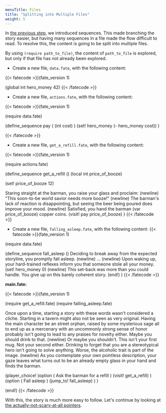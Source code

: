 ```yaml
---
menuTitle: Files
title: "Splitting into Multiple Files"
weight: 5
---
```

In [the previous step](/learn/sequences), we introduced sequences. This made
branching the story easier, but having many sequences in a file made the flow
difficult to read. To resolve this, the content is going to be split into
multiple files.

By using `(require path_to_file)`, the content of `path_to_file` is explored,
but only if that file has not already been explored.

* Create a new file, `data.fate`, with the following content:

{{< fatecode >}}(fate_version 1)

(global int hero_money 42)
{{< /fatecode >}}

* Create a new file, `actions.fate`, with the following content:

{{< fatecode >}}(fate_version 1)

(require data.fate)

(define_sequence pay ( (int cost) )
   (set! hero_money (- hero_money cost))
)

{{< /fatecode >}}

* Create a new file, `get_a_refill.fate`, with the following content:

{{< fatecode >}}(fate_version 1)

(require actions.fate)

(define_sequence get_a_refill ()
   (local int price_of_booze)

   (set! price_of_booze 12)

   Staring straight at the barman, you raise your glass and proclaim:
   (newline)
   "This soon-to-be world savior needs more booze!"
   (newline)
   The barman's lack of reaction is disappointing, but seeing the beer being
   poured does improve your mood.
   (newline)
   Satisfied, you hand the barman (var price_of_booze) copper coins.
   (visit! pay price_of_booze)
)
{{< /fatecode >}}

* Create a new file, `falling_asleep.fate`, with the following content:
{{< fatecode >}}(fate_version 1)

(require data.fate)

(define_sequence fall_asleep ()
   Deciding to break away from the expected storyline, you promptly fall
   asleep.
   (newline)
   ...
   (newline)
   Upon waking up, your hard-trained reflexes inform you that someone stole all
   your money.
   (set! hero_money 0)
   (newline)
   This set-back was more than you could handle. You give up on this barely
   coherent story.
   (end!)
)
{{< /fatecode >}}

**main.fate:**

{{< fatecode >}}(fate_version 1)

(require get_a_refill.fate)
(require falling_asleep.fate)

Once upon a time, starting a story with these words wasn't considered a cliche.
Starting in a tavern might also not be seen as very original.  Having the main
character be an street orphan, raised by some mysterious sage all to end up as
a mercenary with an uncommonly strong sense of honor probably isn't going to
lead to any praises for novelty either. Maybe you should drink to that.
(newline)
Or maybe you shouldn't. This isn't your first mug. Not your second either.
Drinking to forget that you are a stereotypical hero isn't going to solve
anything. Worse, the alcoholic trait is part of the image.
(newline)
As you contemplate your own pointless description, your gaze leaves what turns
out to be an already empty glass in your hand and finds the barman.

(player_choice!
   (option ( Ask the barman for a refill )
      (visit! get_a_refill)
   )
   (option ( Fall asleep )
      (jump_to! fall_asleep)
   )
)

(end!)
{{< /fatecode >}}

With this, the story is much more easy to follow. Let's continue by looking
at [the actually-not-scary-at-all pointers](/learn/pointers).
